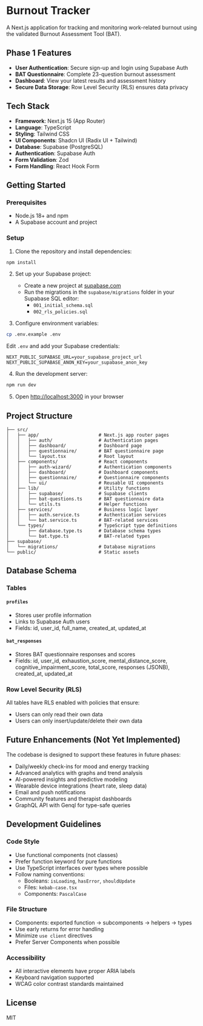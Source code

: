 # Burnout Tracker

A Next.js application for tracking and monitoring work-related burnout using the validated Burnout Assessment Tool (BAT).

## Phase 1 Features

- **User Authentication**: Secure sign-up and login using Supabase Auth
- **BAT Questionnaire**: Complete 23-question burnout assessment
- **Dashboard**: View your latest results and assessment history
- **Secure Data Storage**: Row Level Security (RLS) ensures data privacy

## Tech Stack

- **Framework**: Next.js 15 (App Router)
- **Language**: TypeScript
- **Styling**: Tailwind CSS
- **UI Components**: Shadcn UI (Radix UI + Tailwind)
- **Database**: Supabase (PostgreSQL)
- **Authentication**: Supabase Auth
- **Form Validation**: Zod
- **Form Handling**: React Hook Form

## Getting Started

### Prerequisites

- Node.js 18+ and npm
- A Supabase account and project

### Setup

1. Clone the repository and install dependencies:

```bash
npm install
```

2. Set up your Supabase project:

   - Create a new project at [supabase.com](https://supabase.com)
   - Run the migrations in the `supabase/migrations` folder in your Supabase SQL editor:
     - `001_initial_schema.sql`
     - `002_rls_policies.sql`

3. Configure environment variables:

```bash
cp .env.example .env
```

Edit `.env` and add your Supabase credentials:

```
NEXT_PUBLIC_SUPABASE_URL=your_supabase_project_url
NEXT_PUBLIC_SUPABASE_ANON_KEY=your_supabase_anon_key
```

4. Run the development server:

```bash
npm run dev
```

5. Open [http://localhost:3000](http://localhost:3000) in your browser

## Project Structure

```
├── src/
│   ├── app/                      # Next.js app router pages
│   │   ├── auth/                 # Authentication pages
│   │   ├── dashboard/            # Dashboard page
│   │   ├── questionnaire/        # BAT questionnaire page
│   │   └── layout.tsx            # Root layout
│   ├── components/               # React components
│   │   ├── auth-wizard/          # Authentication components
│   │   ├── dashboard/            # Dashboard components
│   │   ├── questionnaire/        # Questionnaire components
│   │   └── ui/                   # Reusable UI components
│   ├── lib/                      # Utility functions
│   │   ├── supabase/             # Supabase clients
│   │   ├── bat-questions.ts      # BAT questionnaire data
│   │   └── utils.ts              # Helper functions
│   ├── services/                 # Business logic layer
│   │   ├── auth.service.ts       # Authentication services
│   │   └── bat.service.ts        # BAT-related services
│   └── types/                    # TypeScript type definitions
│       ├── database.type.ts      # Database schema types
│       └── bat.type.ts           # BAT-related types
├── supabase/
│   └── migrations/               # Database migrations
└── public/                       # Static assets
```

## Database Schema

### Tables

#### `profiles`
- Stores user profile information
- Links to Supabase Auth users
- Fields: id, user_id, full_name, created_at, updated_at

#### `bat_responses`
- Stores BAT questionnaire responses and scores
- Fields: id, user_id, exhaustion_score, mental_distance_score, cognitive_impairment_score, total_score, responses (JSONB), created_at, updated_at

### Row Level Security (RLS)

All tables have RLS enabled with policies that ensure:
- Users can only read their own data
- Users can only insert/update/delete their own data

## Future Enhancements (Not Yet Implemented)

The codebase is designed to support these features in future phases:

- Daily/weekly check-ins for mood and energy tracking
- Advanced analytics with graphs and trend analysis
- AI-powered insights and predictive modeling
- Wearable device integrations (heart rate, sleep data)
- Email and push notifications
- Community features and therapist dashboards
- GraphQL API with Genql for type-safe queries

## Development Guidelines

### Code Style

- Use functional components (not classes)
- Prefer function keyword for pure functions
- Use TypeScript interfaces over types where possible
- Follow naming conventions:
  - Booleans: `isLoading`, `hasError`, `shouldUpdate`
  - Files: `kebab-case.tsx`
  - Components: `PascalCase`

### File Structure

- Components: exported function → subcomponents → helpers → types
- Use early returns for error handling
- Minimize `use client` directives
- Prefer Server Components when possible

### Accessibility

- All interactive elements have proper ARIA labels
- Keyboard navigation supported
- WCAG color contrast standards maintained

## License

MIT
